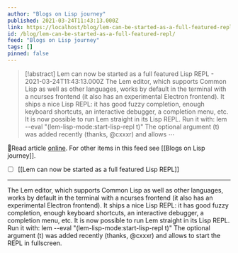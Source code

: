 ```yaml
---
author: "Blogs on Lisp journey"
published: 2021-03-24T11:43:13.000Z
link: https://localhost/blog/lem-can-be-started-as-a-full-featured-repl/
id: /blog/lem-can-be-started-as-a-full-featured-repl/
feed: "Blogs on Lisp journey"
tags: []
pinned: false
---
```

> [!abstract] Lem can now be started as a full featured Lisp REPL - 2021-03-24T11:43:13.000Z
> The Lem editor, which supports Common Lisp as well as other languages, works by default in the terminal with a ncurses frontend (it also has an experimental Electron frontend). It ships a nice Lisp REPL: it has good fuzzy completion, enough keyboard shortcuts, an interactive debugger, a completion menu, etc. It is now possible to run Lem straight in its Lisp REPL. Run it with: lem --eval "(lem-lisp-mode:start-lisp-repl t)" The optional argument (t) was added recently (thanks, @cxxxr) and allows ⋯

🔗Read article [online](https://localhost/blog/lem-can-be-started-as-a-full-featured-repl/). For other items in this feed see [[Blogs on Lisp journey]].

- [ ] [[Lem can now be started as a full featured Lisp REPL]]
- - -
The Lem editor, which supports Common Lisp as well as other languages, works by default in the terminal with a ncurses frontend (it also has an experimental Electron frontend). It ships a nice Lisp REPL: it has good fuzzy completion, enough keyboard shortcuts, an interactive debugger, a completion menu, etc. It is now possible to run Lem straight in its Lisp REPL. Run it with: lem --eval "(lem-lisp-mode:start-lisp-repl t)" The optional argument (t) was added recently (thanks, @cxxxr) and allows to start the REPL in fullscreen.
